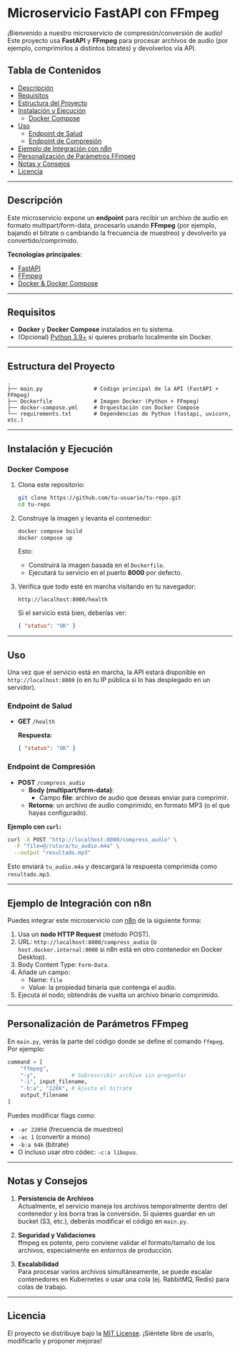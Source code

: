 
# Microservicio FastAPI con FFmpeg

¡Bienvenido a nuestro microservicio de compresión/conversión de audio!  
Este proyecto usa **FastAPI** y **FFmpeg** para procesar archivos de audio (por ejemplo, comprimirlos a distintos bitrates) y devolverlos vía API.

## Tabla de Contenidos
- [Descripción](#descripción)
- [Requisitos](#requisitos)
- [Estructura del Proyecto](#estructura-del-proyecto)
- [Instalación y Ejecución](#instalación-y-ejecución)
  - [Docker Compose](#docker-compose)
- [Uso](#uso)
  - [Endpoint de Salud](#endpoint-de-salud)
  - [Endpoint de Compresión](#endpoint-de-compresión)
- [Ejemplo de Integración con n8n](#ejemplo-de-integración-con-n8n)
- [Personalización de Parámetros FFmpeg](#personalización-de-parámetros-ffmpeg)
- [Notas y Consejos](#notas-y-consejos)
- [Licencia](#licencia)

---

## Descripción
Este microservicio expone un **endpoint** para recibir un archivo de audio en formato multipart/form-data, procesarlo usando **FFmpeg** (por ejemplo, bajando el bitrate o cambiando la frecuencia de muestreo) y devolverlo ya convertido/comprimido.

**Tecnologías principales**:
- [FastAPI](https://fastapi.tiangolo.com/)
- [FFmpeg](https://ffmpeg.org/)
- [Docker & Docker Compose](https://www.docker.com/)

---

## Requisitos
- **Docker** y **Docker Compose** instalados en tu sistema.
- (Opcional) [Python 3.9+](https://www.python.org/downloads/) si quieres probarlo localmente sin Docker.

---

## Estructura del Proyecto

```
.
├── main.py                # Código principal de la API (FastAPI + FFmpeg)
├── Dockerfile             # Imagen Docker (Python + FFmpeg)
├── docker-compose.yml     # Orquestación con Docker Compose
└── requirements.txt       # Dependencias de Python (fastapi, uvicorn, etc.)
```

---

## Instalación y Ejecución

### Docker Compose
1. Clona este repositorio:

   ```bash
   git clone https://github.com/tu-usuario/tu-repo.git
   cd tu-repo
   ```

2. Construye la imagen y levanta el contenedor:

   ```bash
   docker compose build
   docker compose up
   ```
   Esto:
   - Construirá la imagen basada en el `Dockerfile`.
   - Ejecutará tu servicio en el puerto **8000** por defecto.

3. Verifica que todo esté en marcha visitando en tu navegador:
   ```
   http://localhost:8000/health
   ```
   Si el servicio está bien, deberías ver:
   ```json
   { "status": "OK" }
   ```

---

## Uso
Una vez que el servicio está en marcha, la API estará disponible en `http://localhost:8000` (o en tu IP pública si lo has desplegado en un servidor).

### Endpoint de Salud
- **GET** `/health`

  **Respuesta**:
  ```json
  { "status": "OK" }
  ```

### Endpoint de Compresión
- **POST** `/compress_audio`
  - **Body (multipart/form-data)**:
    - Campo **file**: archivo de audio que deseas enviar para comprimir.
  - **Retorno**: un archivo de audio comprimido, en formato MP3 (o el que hayas configurado).

**Ejemplo con `curl`:**
```bash
curl -X POST "http://localhost:8000/compress_audio" \
  -F "file=@/ruta/a/tu_audio.m4a" \
  --output "resultado.mp3"
```
Esto enviará `tu_audio.m4a` y descargará la respuesta comprimida como `resultado.mp3`.

---

## Ejemplo de Integración con n8n
Puedes integrar este microservicio con [n8n](https://n8n.io/) de la siguiente forma:

1. Usa un **nodo HTTP Request** (método POST).
2. URL: `http://localhost:8000/compress_audio` (o `host.docker.internal:8000` si n8n está en otro contenedor en Docker Desktop).
3. Body Content Type: `Form-Data`.
4. Añade un campo:
   - Name: `file`
   - Value: la propiedad binaria que contenga el audio.
5. Ejecuta el nodo; obtendrás de vuelta un archivo binario comprimido.

---

## Personalización de Parámetros FFmpeg
En `main.py`, verás la parte del código donde se define el comando `ffmpeg`. Por ejemplo:
```python
command = [
    "ffmpeg",
    "-y",           # Sobrescribir archivo sin preguntar
    "-i", input_filename,
    "-b:a", "128k", # Ajusta el bitrate
    output_filename
]
```
Puedes modificar flags como:
- `-ar 22050` (frecuencia de muestreo)
- `-ac 1` (convertir a mono)
- `-b:a 64k` (bitrate)
- O incluso usar otro códec: `-c:a libopus`.

---

## Notas y Consejos
1. **Persistencia de Archivos**  
   Actualmente, el servicio maneja los archivos temporalmente dentro del contenedor y los borra tras la conversión. Si quieres guardar en un bucket (S3, etc.), deberás modificar el código en `main.py`.

2. **Seguridad y Validaciones**  
   ffmpeg es potente, pero conviene validar el formato/tamaño de los archivos, especialmente en entornos de producción.

3. **Escalabilidad**  
   Para procesar varios archivos simultáneamente, se puede escalar contenedores en Kubernetes o usar una cola (ej. RabbitMQ, Redis) para colas de trabajo.

---

## Licencia
El proyecto se distribuye bajo la [MIT License](LICENSE). ¡Siéntete libre de usarlo, modificarlo y proponer mejoras!  
